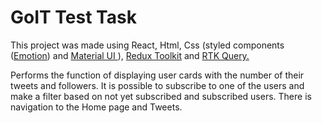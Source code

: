 # GoIT Test Task

This project was made using React, Html, Css (styled components
(<a href="https://emotion.sh/docs/introduction">Emotion</a>) and
<a href="https://mui.com/">Material UI </a> ),
<a href="https://redux-toolkit.js.org/">Redux Toolkit</a> and
<a href="https://redux-toolkit.js.org/rtk-query/overview">RTK Query.</a>

Performs the function of displaying user cards with the number of their tweets
and followers. It is possible to subscribe to one of the users and make a filter
based on not yet subscribed and subscribed users. There is navigation to the
Home page and Tweets.
